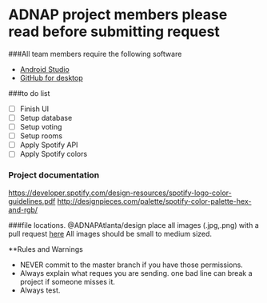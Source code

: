 # ADNAP project members please read before submitting request

###All team members require the following software
- [Android Studio](https://developer.android.com/studio/index.html)
- [GitHub for desktop](https://desktop.github.com/)


###to do list
- [ ] Finish UI
- [ ] Setup database
- [ ] Setup voting
- [ ] Setup rooms
- [ ] Apply Spotify API
- [ ] Apply Spotify colors

### Project documentation
https://developer.spotify.com/design-resources/spotify-logo-color-guidelines.pdf
http://designpieces.com/palette/spotify-color-palette-hex-and-rgb/

###file locations. @ADNAPAtlanta/design
place all images (.jpg,.png) with a pull request [here](https://github.com/ADNAPAtlanta/schoolevents2/tree/master/app/src/main/res/drawable)
All images should be small to medium sized.

**Rules and Warnings
- NEVER commit to the master branch if you have those permissions.
- Always explain what reques you are sending. one bad line can break a project if someone misses it.
- Always test.

